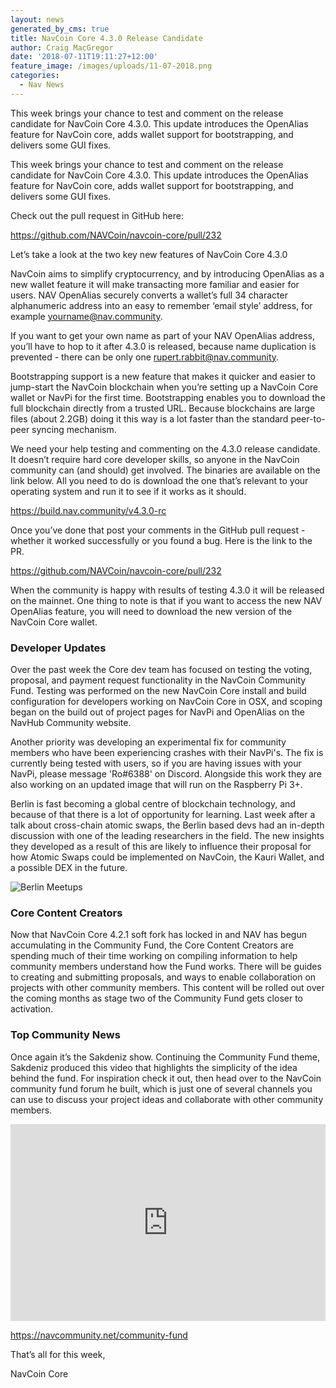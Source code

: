```yaml
---
layout: news
generated_by_cms: true
title: NavCoin Core 4.3.0 Release Candidate
author: Craig MacGregor
date: '2018-07-11T19:11:27+12:00'
feature_image: /images/uploads/11-07-2018.png
categories:
  - Nav News
---
```

This week brings your chance to test and comment on the release candidate for NavCoin Core 4.3.0. This update introduces the OpenAlias feature for NavCoin core, adds wallet support for bootstrapping, and delivers some GUI fixes.

This week brings your chance to test and comment on the release candidate for NavCoin Core 4.3.0. This update introduces the OpenAlias feature for NavCoin core, adds wallet support for bootstrapping, and delivers some GUI fixes.

Check out the pull request in GitHub here:

<https://github.com/NAVCoin/navcoin-core/pull/232>

Let’s take a look at the two key new features of NavCoin Core 4.3.0

NavCoin aims to simplify cryptocurrency, and by introducing OpenAlias as a new wallet feature it will make transacting more familiar and easier for users. NAV OpenAlias securely converts a wallet’s full 34 character alphanumeric address into an easy to remember ‘email style’ address, for example yourname@nav.community.

If you want to get your own name as part of your NAV OpenAlias address, you’ll have to hop to it after 4.3.0 is released, because name duplication is prevented - there can be only one rupert.rabbit@nav.community.

Bootstrapping support is a new feature that makes it quicker and easier to jump-start the NavCoin blockchain when you’re setting up a NavCoin Core wallet or NavPi for the first time. Bootstrapping enables you to download the full blockchain directly from a trusted URL. Because blockchains are large files (about 2.2GB) doing it this way is a lot faster than the standard peer-to-peer syncing mechanism.

We need your help testing and commenting on the 4.3.0 release candidate. It doesn’t require hard core developer skills, so anyone in the NavCoin community can (and should) get involved. The binaries are available on the link below. All you need to do is download the one that’s relevant to your operating system and run it to see if it works as it should.

<https://build.nav.community/v4.3.0-rc>

Once you’ve done that post your comments in the GitHub pull request - whether it worked successfully or you found a bug. Here is the link to the PR.

<https://github.com/NAVCoin/navcoin-core/pull/232>

When the community is happy with results of testing 4.3.0 it will be released on the mainnet. One thing to note is that if you want to access the new NAV OpenAlias feature, you will need to download the new version of the NavCoin Core wallet.

### Developer Updates

Over the past week the Core dev team has focused on testing the voting, proposal, and payment request functionality in the NavCoin Community Fund. Testing was performed on the new NavCoin Core install and build configuration for developers working on NavCoin Core in OSX, and scoping began on the build out of project pages for NavPi and OpenAlias on the NavHub Community website.

Another priority was developing an experimental fix for community members who have been experiencing crashes with their NavPi's. The fix is currently being tested with users, so if you are having issues with your NavPi, please message 'Ro#6388' on Discord. Alongside this work they are also working on an updated image that will run on the Raspberry Pi 3+.

Berlin is fast becoming a global centre of blockchain technology, and because of that there is a lot of opportunity for learning. Last week after a talk about cross-chain atomic swaps, the Berlin based devs had an in-depth discussion with one of the leading researchers in the field. The new insights they developed as a result of this are likely to influence their proposal for how Atomic Swaps could be implemented on NavCoin, the Kauri Wallet, and a possible DEX in the future.

![Berlin Meetups](/images/uploads/berlin-collage.jpg)

### Core Content Creators

Now that NavCoin Core 4.2.1 soft fork has locked in and NAV has begun accumulating in the Community Fund, the Core Content Creators are spending much of their time working on compiling information to help community members understand how the Fund works. There will be guides to creating and submitting proposals, and ways to enable collaboration on projects with other community members. This content will be rolled out over the coming months as stage two of the Community Fund gets closer to activation.

### Top Community News

Once again it’s the Sakdeniz show. Continuing the Community Fund theme, Sakdeniz produced this video that highlights the simplicity of the idea behind the fund. For inspiration check it out, then head over to the NavCoin community fund forum he built, which is just one of several channels you can use to discuss your project ideas and collaborate with other community members.

<iframe width="100%" height="315" src="https://www.youtube.com/embed/R5LbxuWDCBc" frameborder="0" allow="autoplay; encrypted-media" allowfullscreen></iframe>

<https://navcommunity.net/community-fund>

That’s all for this week,

NavCoin Core
